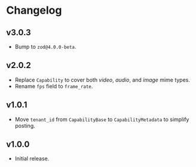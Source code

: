 # Changelog
## v3.0.3
- Bump to `zod@4.0.0-beta`.

## v2.0.2
- Replace `Capability` to cover both _video_, _audio_, and _image_ mime types.
- Rename `fps` field to `frame_rate`.

## v1.0.1
- Move `tenant_id` from `CapabilityBase` to `CapabilityMetadata` to simplify posting.

## v1.0.0
- Initial release.

